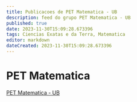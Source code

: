 ```yaml
---
title: Publicacoes de PET Matematica - UB 
description: feed do grupo PET Matematica - UB
published: true
date: 2023-11-30T15:09:28.673396
tags: Ciencias Exatas e da Terra, Matematica
editor: markdown
dateCreated: 2023-11-30T15:09:28.673396
---
```


# PET Matematica
[PET Matematica - UB](/grupo/240PETMatematicaUB.md)